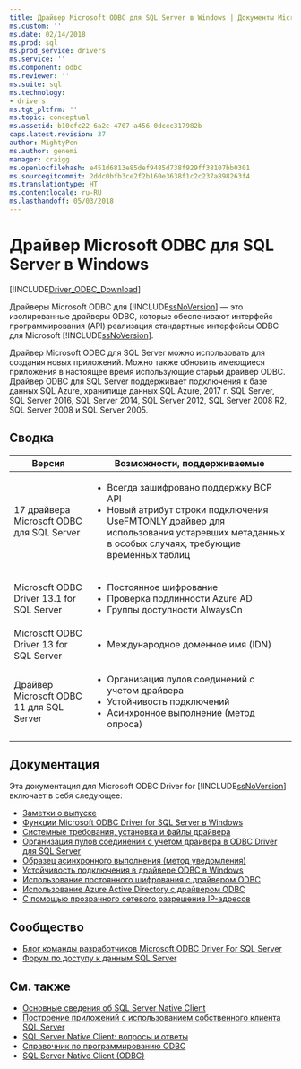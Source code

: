 ```yaml
---
title: Драйвер Microsoft ODBC для SQL Server в Windows | Документы Microsoft
ms.custom: ''
ms.date: 02/14/2018
ms.prod: sql
ms.prod_service: drivers
ms.service: ''
ms.component: odbc
ms.reviewer: ''
ms.suite: sql
ms.technology:
- drivers
ms.tgt_pltfrm: ''
ms.topic: conceptual
ms.assetid: b10cfc22-6a2c-4707-a456-0dcec317982b
caps.latest.revision: 37
author: MightyPen
ms.author: genemi
manager: craigg
ms.openlocfilehash: e451d6813e85def9485d738f929ff38107bb0301
ms.sourcegitcommit: 2ddc0bfb3ce2f2b160e3638f1c2c237a898263f4
ms.translationtype: HT
ms.contentlocale: ru-RU
ms.lasthandoff: 05/03/2018
---
```

# <a name="microsoft-odbc-driver-for-sql-server-on-windows"></a>Драйвер Microsoft ODBC для SQL Server в Windows
[!INCLUDE[Driver_ODBC_Download](../../../includes/driver_odbc_download.md)]

Драйверы Microsoft ODBC для [!INCLUDE[ssNoVersion](../../../includes/ssnoversion_md.md)] — это изолированные драйверы ODBC, которые обеспечивают интерфейс программирования (API) реализация стандартные интерфейсы ODBC для Microsoft [!INCLUDE[ssNoVersion](../../../includes/ssnoversion_md.md)].

Драйвер Microsoft ODBC для SQL Server можно использовать для создания новых приложений. Можно также обновить имеющиеся приложения в настоящее время использующие старый драйвер ODBC. Драйвер ODBC для SQL Server поддерживает подключения к базе данных SQL Azure, хранилище данных SQL Azure, 2017 г. SQL Server, SQL Server 2016, SQL Server 2014, SQL Server 2012, SQL Server 2008 R2, SQL Server 2008 и SQL Server 2005.  

## <a name="summary"></a>Сводка

| Версия       | Возможности, поддерживаемые      |
| ------------- |---------------| 
| 17 драйвера Microsoft ODBC для SQL Server | <ul><li>Всегда зашифровано поддержку BCP API</li><li>Новый атрибут строки подключения UseFMTONLY драйвер для использования устаревших метаданных в особых случаях, требующие временных таблиц</li>
| Microsoft ODBC Driver 13.1 for SQL Server     | <ul><li>Постоянное шифрование</li><li>Проверка подлинности Azure AD</li><li>Группы доступности AlwaysOn</li></ul>   | 
| Microsoft ODBC Driver 13 for SQL Server      | <ul><li>Международное доменное имя (IDN)</li></ul> |
| Драйвер Microsoft ODBC 11 для SQL Server | <ul><li>Организация пулов соединений с учетом драйвера</li><li>Устойчивость подключений</li><li>Асинхронное выполнение (метод опроса)</li></ul> |    

## <a name="documentation"></a>Документация  
Эта документация для Microsoft ODBC Driver for [!INCLUDE[ssNoVersion](../../../includes/ssnoversion_md.md)] включает в себя следующее:  
  
-   [Заметки о выпуске](../../../connect/odbc/windows/release-notes.md)  
-   [Функции Microsoft ODBC Driver for SQL Server в Windows](../../../connect/odbc/windows/features-of-the-microsoft-odbc-driver-for-sql-server-on-windows.md)  
-   [Системные требования, установка и файлы драйвера](../../../connect/odbc/windows/system-requirements-installation-and-driver-files.md)  
-   [Организация пулов соединений с учетом драйвера в ODBC Driver для SQL Server](../../../connect/odbc/windows/driver-aware-connection-pooling-in-the-odbc-driver-for-sql-server.md)  
-   [Образец асинхронного выполнения &#40;метод уведомления&#41;](../../../connect/odbc/windows/asynchronous-execution-notification-method-sample.md)  
-   [Устойчивость подключения в драйвере ODBC в Windows](../../../connect/odbc/windows/connection-resiliency-in-the-windows-odbc-driver.md)  
-   [Использование постоянного шифрования с драйвером ODBC](../../../connect/odbc/using-always-encrypted-with-the-odbc-driver.md)
-   [Использование Azure Active Directory с драйвером ODBC](../../../connect/odbc/using-azure-active-directory.md) 
-   [С помощью прозрачного сетевого разрешение IP-адресов](../../../connect/odbc/using-transparent-network-ip-resolution.md)   

## <a name="community"></a>Сообщество  
- [Блог команды разработчиков Microsoft ODBC Driver For SQL Server](http://blogs.msdn.com/sqlnativeclient/default.aspx)  
- [Форум по доступу к данным SQL Server](http://social.technet.microsoft.com/Forums/en/sqldataaccess/threads)  
  
## <a name="see-also"></a>См. также  
- [Основные сведения об SQL Server Native Client](https://msdn.microsoft.com/sqlserver/ff658532.aspx)   
- [Построение приложений с использованием собственного клиента SQL Server](../../../relational-databases/native-client/applications/building-applications-with-sql-server-native-client.md)   
- [SQL Server Native Client: вопросы и ответы](https://msdn.microsoft.com/sqlserver/aa937707.aspx)   
- [Справочник по программированию ODBC](../../../odbc/reference/odbc-programmer-s-reference.md)   
- [SQL Server Native Client (ODBC)](../../../relational-databases/native-client/odbc/sql-server-native-client-odbc.md)  
